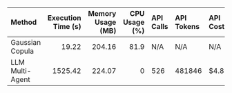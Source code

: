 | Method          |   Execution Time (s) |   Memory Usage (MB) |   CPU Usage (%) | API Calls   | API Tokens   | API Cost ($)   |
|:----------------|---------------------:|--------------------:|----------------:|:------------|:-------------|:---------------|
| Gaussian Copula |                19.22 |              204.16 |            81.9 | N/A         | N/A          | N/A            |
| LLM Multi-Agent |              1525.42 |              224.07 |             0   | 526         | 481846       | $4.8185        |